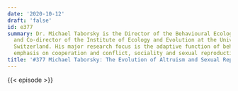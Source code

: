 ```yaml
---
date: '2020-10-12'
draft: 'false'
id: e377
summary: Dr. Michael Taborsky is the Director of the Behavioural Ecology Department
  and Co-director of the Institute of Ecology and Evolution at the University of Bern,
  Switzerland. His major research focus is the adaptive function of behavior, with
  emphasis on cooperation and conflict, sociality and sexual reproduction.
title: '#377 Michael Taborsky: The Evolution of Altruism and Sexual Reproduction'
---
```

{{< episode >}}

